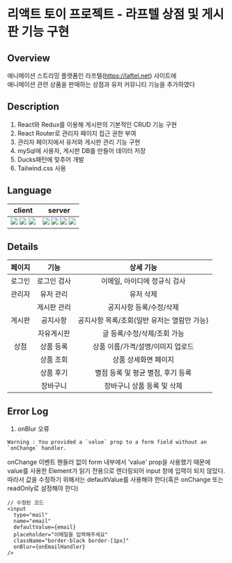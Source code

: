 # 리액트 토이 프로젝트 - 라프텔 상점 및 게시판 기능 구현

## Overview
애니메이션 스트리밍 플랫폼인 라프텔(https://laftel.net) 사이트에 <br />
애니메이션 관련 상품을 판매하는 상점과 유저 커뮤니티 기능을 추가하였다

## Description
1. React와 Redux를 이용해 게시판의 기본적인 CRUD 기능 구현
2. React Router로 관리자 페이지 접근 권한 부여
3. 관리자 페이지에서 유저와 게시판 관리 기능 구현 
4. mySql에 사용자, 게시판 DB를 만들어 데이터 저장
5. Ducks패턴에 맞추어 개발
6. Tailwind.css 사용

## Language
| client | server |
| :----: | :----: |
|<img src="https://img.shields.io/badge/React-61DAFB?style=flat-square&logo=React&logoColor=black"/> <img src="https://img.shields.io/badge/Redux-764ABC?style=flat-square&logo=Redux&logoColor=white"/> <img src="https://img.shields.io/badge/Tailwind CSS-06B6D4?style=flat-square&logo=Tailwind CSS&logoColor=white"/> | <img src="https://img.shields.io/badge/Node.js-339933?style=flat-square&logo=Node.js&logoColor=white"/> <img src="https://img.shields.io/badge/MySQL-4479A1?style=flat-square&logo=MySQL&logoColor=white"/> <img src="https://img.shields.io/badge/Sequelize-52B0E7?style=flat-square&logo=Sequelize&logoColor=white"/> <img src="https://img.shields.io/badge/Express-000000?style=flat-square&logo=Express&logoColor=white"/> |

## Details
|페이지|기능|상세 기능|
|:---:|:---:|:---:|
|로그인|로그인 검사|이메일, 아이디에 정규식 검사|
|관리자|유저 관리|유저 삭제|
||게시판 관리|공지사항 등록/수정/삭제|
|게시판|공지사항|공지사항 목록/조회(일반 유저는 열람만 가능)|
||자유게시판|글 등록/수정/삭제/조회 가능|
|상점|상품 등록|상품 이름/가격/설명/이미지 업로드|
||상품 조회|상품 상세화면 페이지|
||상품 후기| 별점 등록 및 평균 별점, 후기 등록|
||장바구니|장바구니 상품 등록 및 삭제|

## Error Log
1. onBlur 오류
```
Warning : You provided a `value` prop to a form field without an `onChange` handler.
```

onChange 이벤트 핸들러 없이 form 내부에서 'value' prop을 사용했기 때문에 <br />
value를 사용한 Element가 읽기 전용으로 렌더링되어 input 창에 입력이 되지 않았다. <br />
따라서 값을 수정하기 위해서는 defaultValue를 사용해야 한다(혹은 onChange 또는 readOnly로 설정해야 한다)

```
// 수정된 코드
<input
  type="mail"
  name="email"
  defaultValue={email}
  placeholder="이메일을 입력해주세요"
  className="border-black border-[1px]"
  onBlur={onEmailHandler}
/>
```
